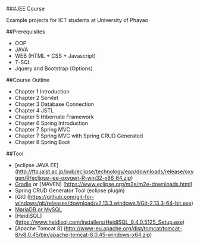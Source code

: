###JEE Course 

Example projects for ICT students at University of Phayao

##Prerequisites

* OOP
* JAVA
* WEB (HTML + CSS + Javascript)
* T-SQL
* Jquery and Bootstrap (Options)

##Course Outline
* Chapter 1 Introduction
* Chapter 2 Servlet
* Chapter 3 Database Connection
* Chapter 4 JSTL
* Chapter 5 Hibernate Framework
* Chapter 6 Spring Introduction
* Chapter 7 Spring MVC
* Chapter 7 Spring MVC with Spring CRUD Generated
* Chapter 8 Spring Boot

##Tool
* [eclipse JAVA EE] (http://ftp.jaist.ac.jp/pub/eclipse/technology/epp/downloads/release/oxygen/R/eclipse-jee-oxygen-R-win32-x86_64.zip)
* [Gradle](https://projects.eclipse.org/projects/tools.buildship/downloads) or [MAVEN] (https://www.eclipse.org/m2e/m2e-downloads.html)
* Spring CRUD Generator Tool (eclipse plugin)
* [Git] (https://github.com/git-for-windows/git/releases/download/v2.13.3.windows.1/Git-2.13.3-64-bit.exe)
* [MariaDB or MySQL](https://downloads.mariadb.org/f/mariadb-10.2.7/winx64-packages/mariadb-10.2.7-winx64.msi/from/http%3A//mirrors.neusoft.edu.cn/mariadb/?serve)
* [HeidiSQL] (https://www.heidisql.com/installers/HeidiSQL_9.4.0.5125_Setup.exe)
* [Apache Tomcat 8]  (http://www-eu.apache.org/dist/tomcat/tomcat-8/v8.0.45/bin/apache-tomcat-8.0.45-windows-x64.zip)

